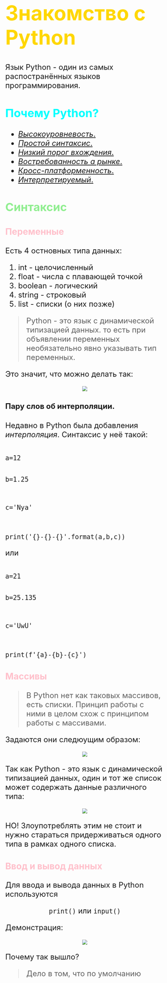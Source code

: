 <font size="5">
<font color="gold" size="6">

# Знакомство с Python
</font>
Язык Python - один из самых распостранённых языков программирования.

<font color="cyan">

## Почему Python?
</font>

* <u> *Высокоуровневость*.</u>
* <u> *Простой синтаксис*.</u>
* <u> *Низкий порог вхождения*.</u>
* <u> *Востребованность а рынке*.</u>
* <u> *Кросс-платформенность*.</u>
* <u> *Интерпретируемый*.</u> 

<font color="lightgreen">

## Синтаксис
</font>

<font color="pink">

### Переменные
</font>


Есть 4 остновных типа данных:

1. int - целочисленный
2. float - числа с плавающей точкой
3. boolean - логический
4. string - строковый 
5. list - списки (о них позже)

> Python - это язык с динамической типизацией данных. то есть при объявлении переменных необязательно явно указывать тип переменных.

Это значит, что можно делать так:

<center>

![](dynamicTypes.jpg)
</center>

#### Пару слов об интерполяции.

Недавно в Python была добавления *интерполяция*. Синтаксис у неё такой:

<code>
a=12

b=1.25

c='Nya'

print('{}-{}-{}'.format(a,b,c))
</code>

или

<code>
a=21

b=25.135

c='UwU'

print(f'{a}-{b}-{c}')
</code>

<font color="pink">

### Массивы
</font>

>В Python нет как таковых массивов, есть списки. Принцип работы с ними в целом схож с принципом работы с массивами.

Задаются они следюущим образом:

<center>

![](lists.jpg)
</center>

Так как Python - это язык с динамической типизацией данных, один и тот же список может содержать данные различного типа: 

<center>

![](listsMix.jpg)
</center>
НО! Злоупотреблять этим не стоит и нужно стараться придерживаться одного типа в рамках одного списка.  

<font color="pink">

### Ввод и вывод данных
</font>

Для ввода и вывода данных в Python используются

<Center><code>print()</code> или <code>input()</code></center>

Демонстрация:
<center>

![](dafuq.jpg)
</center>
Почему так вышло?

> Дело в том, что по умолчанию
</font>